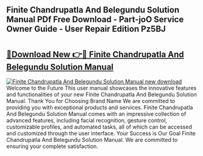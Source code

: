 ## Finite Chandrupatla And Belegundu Solution Manual PDf Free Download - Part-joO Service Owner Guide - User Repair Edition Pz5BJ

# <h2><a href="http://bc92715.oget.top/?id=Finite+Chandrupatla+And+Belegundu+Solution+Manual">🔗Download New 👉🔴 Finite Chandrupatla And Belegundu Solution Manual</a></h2>

[![Finite Chandrupatla And Belegundu Solution Manual new download](https://i.imgur.com/5g1atiW.png)](http://bc92715.oget.top/?id=Finite+Chandrupatla+And+Belegundu+Solution+Manual)
Welcome to the Future This user manual showcases the innovative features and functionalities of your new Finite Chandrupatla And Belegundu Solution Manual. Thank You for Choosing Brand Name We are committed to providing you with exceptional products and services. Finite Chandrupatla And Belegundu Solution Manual comes with an impressive collection of advanced features, including facial recognition, gesture control, customizable profiles, and automated tasks, all of which can be accessed and customized through the user interface. Your Success is Our Goal Finite Chandrupatla And Belegundu Solution Manual. We are committed to ensuring your complete satisfaction.
